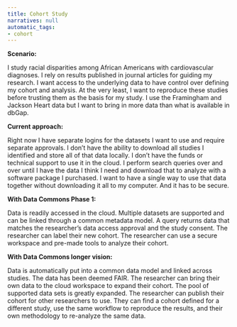 ```yaml
---
title: Cohort Study
narratives: null
automatic_tags:
- cohort
---
```

**Scenario:**

I study racial disparities among African Americans with cardiovascular
diagnoses. I rely on results published in journal articles for guiding
my research. I want access to the underlying data to have control over
defining my cohort and analysis. At the very least, I want to
reproduce these studies before trusting them as the basis for my
study. I use the Framingham and Jackson Heart data but I want to bring
in more data than what is available in dbGap.

**Current approach:**

Right now I have separate logins for the datasets I want to use and
require separate approvals. I don’t have the ability to download all
studies I identified and store all of that data locally. I don’t have
the funds or technical support to use it in the cloud. I perform
search queries over and over until I have the data I think I need and
download that to analyze with a software package I purchased. I want
to have a single way to use that data together without downloading it
all to my computer. And it has to be secure.

**With Data Commons Phase 1:**

Data is readily accessed in the cloud. Multiple datasets are supported
and can be linked through a common metadata model. A query returns
data that matches the researcher’s data access approval and the study
consent. The researcher can label their new cohort. The researcher can
use a secure workspace and pre-made tools to analyze their cohort.

**With Data Commons longer vision:**

Data is automatically put into a common data model and linked across
studies. The data has been deemed FAIR. The researcher can bring their
own data to the cloud workspace to expand their cohort. The pool of
supported data sets is greatly expanded. The researcher can publish
their cohort for other researchers to use. They can find a cohort
defined for a different study, use the same workflow to reproduce the
results, and their own methodology to re-analyze the same data.